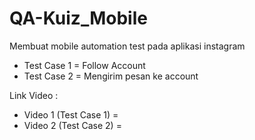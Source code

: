 # QA-Kuiz_Mobile

Membuat mobile automation test pada aplikasi instagram
* Test Case 1 = Follow Account
* Test Case 2 = Mengirim pesan ke account

Link Video : 
- Video 1 (Test Case 1) =
- Video 2 (Test Case 2) = 
